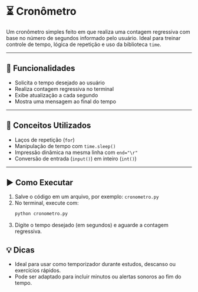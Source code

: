# ⏳ Cronômetro

Um cronômetro simples feito em que realiza uma contagem regressiva com base no número de segundos informado pelo usuário. Ideal para treinar controle de tempo, lógica de repetição e uso da biblioteca `time`.

---

## 📌 Funcionalidades

- Solicita o tempo desejado ao usuário
- Realiza contagem regressiva no terminal
- Exibe atualização a cada segundo
- Mostra uma mensagem ao final do tempo

---

## 🧠 Conceitos Utilizados

- Laços de repetição (`for`)
- Manipulação de tempo com `time.sleep()`
- Impressão dinâmica na mesma linha com `end="\r"`
- Conversão de entrada (`input()`) em inteiro (`int()`)

---

## ▶️ Como Executar

1. Salve o código em um arquivo, por exemplo: `cronometro.py`
2. No terminal, execute com:
   ```bash
   python cronometro.py
3. Digite o tempo desejado (em segundos) e aguarde a contagem regressiva.

## 💡 Dicas

- Ideal para usar como temporizador durante estudos, descanso ou exercícios rápidos.
- Pode ser adaptado para incluir minutos ou alertas sonoros ao fim do tempo.
